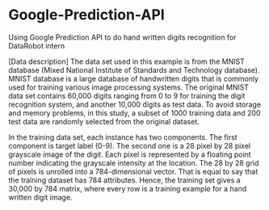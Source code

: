 # Google-Prediction-API
Using Google Prediction API to do hand written digits recognition for DataRobot intern 

[Data description]
The data set used in this example is from the MNIST database (Mixed National Institute of Standards and Technology database). MNIST database is a large database of handwritten digits that is commonly used for training various image processing systems. The original MNIST data set contains 60,000 digits ranging from 0 to 9 for training the digit recognition system, and another 10,000 digits as test data. To avoid storage and memory problems, in this study, a subset of 1000 training data and 200 test data are randomly selected from the original dataset. 

In the training data set, each instance has two components. The first component is target label (0-9). The second one is a 28 pixel by 28 pixel grayscale image of the digit. Each pixel is represented by a floating point number indicating the grayscale intensity at the location. The 28 by 28 grid of pixels is unrolled into a 784-dimensional vector. That is equal to say that the training dataset has 784 attributes. Hence, the training set gives a 30,000 by 784 matrix, where every row is a training example for a hand written digit image. 




